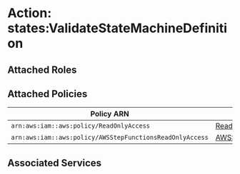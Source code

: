# Action: states:ValidateStateMachineDefinition

## Attached Roles

## Attached Policies

| Policy ARN | Policy Name |
|------------|-------------|
| `arn:aws:iam::aws:policy/ReadOnlyAccess` | [ReadOnlyAccess](../policies.md#readonlyaccess) |
| `arn:aws:iam::aws:policy/AWSStepFunctionsReadOnlyAccess` | [AWSStepFunctionsReadOnlyAccess](../policies.md#awsstepfunctionsreadonlyaccess) |

## Associated Services

